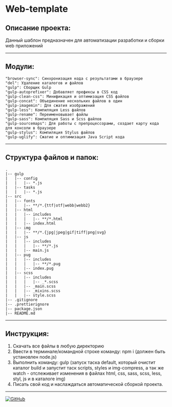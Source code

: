 # Web-template

## Описание проекта:

Данный шаблон предназначен для автоматизации разработки и сборки web приложений

***

## Модули:

    "browser-sync": Синхронизация кода с результатами в браузере
    "del": Удаление каталогов и файлов
    "gulp": Сборщик Gulp
    "gulp-autoprefixer": Добавляет префиксы в CSS код
    "gulp-clean-css": Минификация и оптимизация CSS файлов
    "gulp-concat": Объединение нескольких файлов в один
    "gulp-imagemin": Для сжатия изображений
    "gulp-less": Компиляция Less файлов
    "gulp-rename": Переименовывает файлы
    "gulp-sass": Компиляция Sass и Scss файлов
    "gulp-sourcemaps": Для работы с препроцессорами, создает карту кода для консоли в браузере
    "gulp-stylus": Компиляция Stylus файлов
    "gulp-uglify": Сжатие и оптимизация Java Script кода

***

## Структура файлов и папок:

```
.
|-- gulp
|   |-- config
|   |   |-- *.js
|   |-- tasks
|   |   |-- *.js
|-- src
|   |-- fonts
|   |   |-- **/*.{ttf|otf|webb|webb2}
|   |-- html
|   |   |-- includes
|   |   |   |-- **/*.html
|   |   |-- index.html
|   |-- img
|   |   |-- **/*.{jpg|jpeg|gif|tiff|png|svg}
|   |-- js
|   |   |-- includes
|   |   |   |-- **/*.js
|   |   |-- main.js
|   |-- pug
|   |   |-- includes
|   |   |   |-- **/*.pug
|   |   |-- index.pug
|   |-- scss
|   |   |-- includes
|   |   |   |-- _*.scss
|   |   |-- _main.scss
|   |   |-- _mixins.scss
|   |   |-- style.scss
|-- .gitignore
|-- .prettierignore
|-- package.json
|-- README.md

```

***

## Инструкция:

1. Скачать все файлы в любую директорию
2. Ввести в терминале/командной строке команду: npm i (должен быть установлен node.js)
3. Выполнить команду: gulp (запуск таска default, который очистит каталог build и запустит таск scripts, styles и img-compress, а так же watch - отслеживает изменения в файлах html, css, sass, scss, less, styl, js и в каталоге img)
4. Писать свой код и наслаждаться автоматической сборкой проекта.

***

[![GitHub](https://img.shields.io/badge/-Мой_GitHub-333?style=for-the-badge&logo=GitHub&logoColor=fff)](https://github.com/ovanse)
